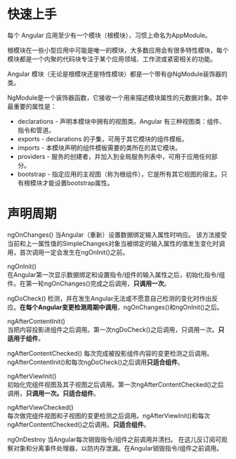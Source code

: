 # 快速上手

每个 Angular 应用至少有一个模块（根模块），习惯上命名为AppModule。

根模块在一些小型应用中可能是唯一的模块，大多数应用会有很多特性模块，每个模块都是一个内聚的代码块专注于某个应用领域、工作流或紧密相关的功能。

Angular 模块（无论是根模块还是特性模块）都是一个带有@NgModule装饰器的类。

NgModule是一个装饰器函数，它接收一个用来描述模块属性的元数据对象。其中最重要的属性是：
- declarations - 声明本模块中拥有的视图类。Angular 有三种视图类：组件、指令和管道。
- exports - declarations 的子集，可用于其它模块的组件模板。
- imports - 本模块声明的组件模板需要的类所在的其它模块。
- providers - 服务的创建者，并加入到全局服务列表中，可用于应用任何部分。
- bootstrap - 指定应用的主视图（称为根组件），它是所有其它视图的宿主。只有根模块才能设置bootstrap属性。


# 声明周期

ngOnChanges()
当Angular（重新）设置数据绑定输入属性时响应。 该方法接受当前和上一属性值的SimpleChanges对象当被绑定的输入属性的值发生变化时调用，首次调用一定会发生在ngOnInit()之前。

ngOnInit()	
在Angular第一次显示数据绑定和设置指令/组件的输入属性之后，初始化指令/组件。在第一轮ngOnChanges()完成之后调用，**只调用一次**。

ngDoCheck()	
检测，并在发生Angular无法或不愿意自己检测的变化时作出反应。**在每个Angular变更检测周期中调用**，ngOnChanges()和ngOnInit()之后。

ngAfterContentInit()	
当把内容投影进组件之后调用。第一次ngDoCheck()之后调用，只调用一次。**只适用于组件**。

ngAfterContentChecked()	
每次完成被投影组件内容的变更检测之后调用。ngAfterContentInit()和每次ngDoCheck()之后调用**只适合组件**。

ngAfterViewInit()	
初始化完组件视图及其子视图之后调用。第一次ngAfterContentChecked()之后调用，**只调用一次。只适合组件**。

ngAfterViewChecked()	
每次做完组件视图和子视图的变更检测之后调用。ngAfterViewInit()和每次ngAfterContentChecked()之后调用。**只适合组件**。

ngOnDestroy	
当Angular每次销毁指令/组件之前调用并清扫。 在这儿反订阅可观察对象和分离事件处理器，以防内存泄漏。在Angular销毁指令/组件之前调用。